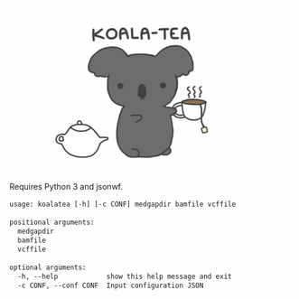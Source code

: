 ![koalatea](/koalatea.png?raw=true)

Requires Python 3 and jsonwf.

    usage: koalatea [-h] [-c CONF] medgapdir bamfile vcffile

    positional arguments:
      medgapdir
      bamfile
      vcffile

    optional arguments:
      -h, --help            show this help message and exit
      -c CONF, --conf CONF  Input configuration JSON 

